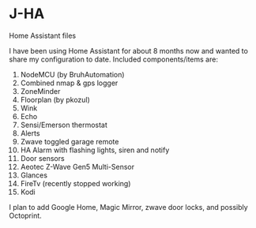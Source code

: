 # J-HA
Home Assistant files

I have been using Home Assistant for about 8 months now and wanted to share my configuration to date. Included components/items are:
1) NodeMCU (by BruhAutomation)
2) Combined nmap & gps logger
3) ZoneMinder
4) Floorplan (by pkozul)
5) Wink
6) Echo
7) Sensi/Emerson thermostat
8) Alerts
9) Zwave toggled garage remote
10) HA Alarm with flashing lights, siren and notify
11) Door sensors
12) Aeotec Z-Wave Gen5 Multi-Sensor
13) Glances
14) FireTv (recently stopped working)
15) Kodi

I plan to add Google Home, Magic Mirror, zwave door locks, and possibly Octoprint.
